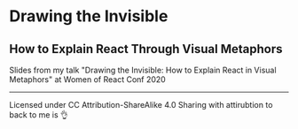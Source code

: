 # Drawing the Invisible
## How to Explain React Through Visual Metaphors

Slides from my talk "Drawing the Invisible: How to Explain React in Visual Metaphors" at Women of React Conf 2020

---

Licensed under CC Attribution-ShareAlike 4.0
Sharing with attirubtion to back to me is 👌
